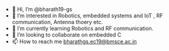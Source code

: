 - 👋 Hi, I’m @bharath19-gs
- 👀 I’m interested in Robotics, embedded systems and IoT , RF communication, Antenna thoery etc.
- 🌱 I’m currently learning Robotics and RF communication.
- 💞️ I’m looking to collaborate on embedded C
- 📫 How to reach me bharathgs.ec19@bmsce.ac.in

<!---
bharath19-gs/bharath19-gs is a ✨ special ✨ repository because its `README.md` (this file) appears on your GitHub profile.
You can click the Preview link to take a look at your changes.
--->
